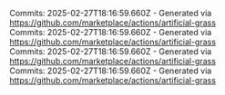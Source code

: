 Commits: 2025-02-27T18:16:59.660Z - Generated via https://github.com/marketplace/actions/artificial-grass
<br>
Commits: 2025-02-27T18:16:59.660Z - Generated via https://github.com/marketplace/actions/artificial-grass
<br>
Commits: 2025-02-27T18:16:59.660Z - Generated via https://github.com/marketplace/actions/artificial-grass
<br>
Commits: 2025-02-27T18:16:59.660Z - Generated via https://github.com/marketplace/actions/artificial-grass
<br>
